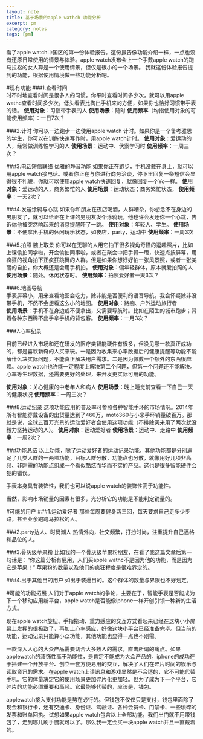 ```yaml
---
layout: note
title: 基于场景的apple wathch 功能分析
excerpt: pm
category: notes
tags: [pm]
---
```



看了apple watch中国区的第一份体验报告。这份报告像功能介绍一样，一点也没有还原日常使用的情景与体验。apple watch发布会上一个手戴apple watch的跑马拉松的女人算是一个使用情景，但仅是很小的一个场景。
我就这份体验报告提到的功能，根据使用情境做一些功能分析吧。

#现有功能
###1.查看时间  
时不时地查看时间是很多人的习惯，你平时查看时间多少次，就可以用apple wathc查看时间多少次。低头看表比掏出手机来的方便，如果你也恰好习惯带手表的话。
**使用对象**：习惯带手表的人
**使用场景**：随时
**使用频率**（均指使用对象的可能使用频率）：一日7次？

###2.计时
你可以一边跑步一边使用apple watch 计时。如果你是一个备考雅思的学生，你可以在训练快速写作时，用apple watch计时。
**使用对象**：爱运动的人，经常做训练性学习的人
**使用场景**：运动中、伏案学习时
**使用频率**：一周三次？
 
###3.电话短信联络 优雅的静音功能 
如果你正在跑步，手机没戴在身上，就可以用apple watch接电话。或者你正在与你进行商务洽谈，停下里回复一条短信会显得很不礼貌，你就可以使用apple watch快速回复，就像回复一个Yo一样。
**使用对象**：爱运动的人，商务繁忙的人
**使用场景**：运动状态；商务繁忙状态， 
**使用频率**：一天2次？


###4.发送涂鸦与心跳
如果你和朋友在夜店喝酒，人群嘈杂，你想念不在身边的男朋友了，就可以给正在上课的男朋友发个涂鸦玩，他也许会发还你一个心跳，告诉你他被突然响起来的消息提醒吓了一跳。
**使用对象**：年轻人、学生。
**使用场景**：不便拿出手机的休闲玩乐状态，如夜店，party，运动中
**使用频率**：一周3次
  
  
###5.拍照 腕上取景
你可以在无聊的人用它拍下很多视角奇怪的逗趣照片，比如上课偷拍同学啦，开会偷拍同事啦，或者在聚会中把手臂一甩，快速点按屏幕，用疯狂的视角拍下正疯狂跳舞的人群。但是如果你想好好拍一张风景照，或者一张美丽的自拍，你大概还是会用手机拍。
**使用对象**：偏年轻群体，原本就爱拍照的人
**使用场景**：随处。休闲状态时。
**使用频率**：拍照爱好者一天3次？
 
 
###6.地图导航   
手表屏幕小，用来查看地图会吃力，除非能是否便利的语音导航。我会怀疑除非没带手机，不然不会想看这么小的地图。 
**使用对象**：路痴、户外运动旅行者                                                                   
**使用场景**：手机不在身边或不便拿出，又需要导航时。比如在陌生的城市跑步；背着各种东西腾不出手拿手机的背包客。
**使用频率**：一月3次？


###7.心率纪录

目前已经进入市场和还在研发的医疗类智能硬件有很多，但没见哪一款真正成功的，都是喜欢新奇的人买来玩。一是因为收集来心率数据后的健康提醒等功能不能解什么决实际问题，不能真正解决用户需求。二是因为佩戴一个额外的东西很麻烦。apple watch也许能一定程度上解决第二个问题，但第一个问题还不能解决。心率等生理数据，还需要更好的处理，来开发更实际可用的功能。

**使用对象**：关心健康的中老年人和病人
**使用场景**：晚上睡觉前查看一下自己一天的健康状况
**使用频率**：一周三次？

 
 
###8.运动纪录
这项功能应用的普及率可参照各种智能手环的市场情况。2014年所有智能穿戴设备的出货量达到了460万，moto360与小米手环销量破百万。那就是说，全球五百万光景的运动爱好者会使用这项功能（不排除买来用了两次就没毅力坚持运动的人）。
**使用对象**：运动爱好者
**使用场景**：运动中、走路中
**使用频率**：一周2次？



###功能总结
以上功能，除了运动爱好者的运动记录功能，其他功能都是分别满足了几类人群的一两项功能，目标人群分散，功能点也分散，就像用好几项非高频、非刚需的功能点组成一个看似酷炫而华而不实的产品。这也是很多智能硬件会犯的错误。

手表本身具有装饰性，我们也可以说apple watch的装饰性高于功能性。

当然，影响市场销量的因素有很多，光分析它的功能是不能判定销量的。


#可能的用户
###1.运动爱好者
那些每周要健身两三回，每天要求自己走多少步路，甚至业余跑跑马拉松的人。

###2.party达人、时尚潮人
热情外向，社交频繁，打扮时尚，注重提升自己逼格和品位的人。


###3.骨灰级苹果粉
比如我的一个骨灰级苹果粉朋友，在看了我这篇文章后第一句话是：“你这篇分析有屁用，人们买apple wathc不是因为他的功能，而是因为它是苹果！”
苹果粉的数量以及他们的疯狂程度是很难界定的。

###4.出于其他目的用户
如出于装逼目的。这个群体的数量与界限也不好划定。




#可能的功能拓展
人们对于apple watch的争论，主要在于，智能手表是否能成为下一个移动应用新平台，apple watch是否能像iphone一样开创引领一种新的生活方式。

现在apple watch旋钮、手指拖动、重力感应的交互方式看起来已经在这块小小屏幕上发挥的很极致了，再加上心率感应，好像这块小平台已经准备完毕。但当前的功能，运动记录只能算小众功能，其他功能也显得一点也不刚需。

一款深入人心的大众产品需要切合大多数人的需求，直击所谓的痛点。如果applewatch的装饰性高于功能性，是肯定不能成为大众产品的。iphone的成功在于搭建一个开放平台、创立一套方便易用的交互，解决了人们在碎片时间的娱乐与读取资讯的需求。在apple watch上读讯息和游戏显然是不合适的，它不可能代替手机。它的体量决定它的使用场景更加碎片化更加轻。但为了成为下一个平台，它碎片的功能必须重要和高频。它最能够代替的，应该是，钱包。

applewatch接入支付功能是势在必行的。但钱包不仅仅只是支付，钱包里面除了现金和银行卡，还有交通卡、身份证、驾驶证、各种会员卡、门禁卡、一些琐碎的发票和账单回执。试想如果apple watch包含以上全部功能，我们出门就不用带钱包了，走到哪儿刷手腕就可以了。那么我一定会买一块apple watch并且一直戴着的。






